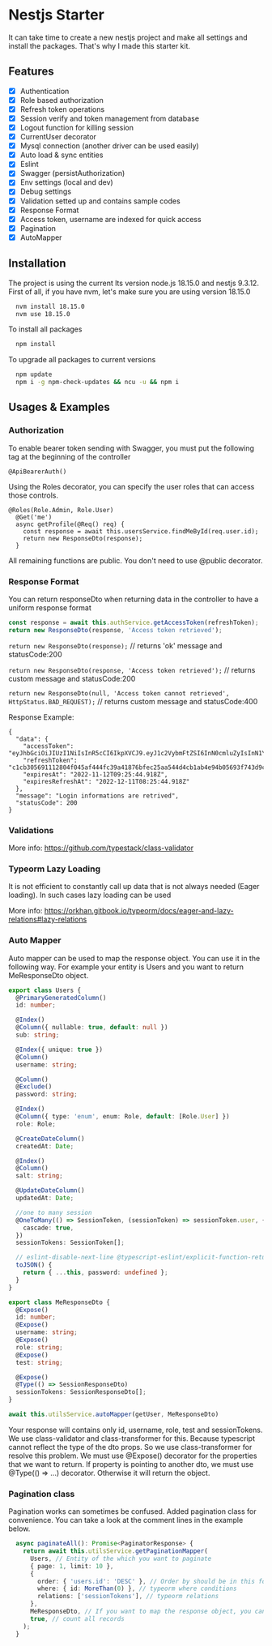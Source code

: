# Nestjs Starter

It can take time to create a new nestjs project and make all settings and install the packages. That's why I made this
starter kit.

## Features

- [x] Authentication
- [x] Role based authorization
- [x] Refresh token operations
- [x] Session verify and token management from database
- [x] Logout function for killing session
- [x] CurrentUser decorator
- [x] Mysql connection (another driver can be used easily)
- [x] Auto load & sync entities
- [x] Eslint
- [x] Swagger (persistAuthorization)
- [x] Env settings (local and dev)
- [x] Debug settings
- [x] Validation setted up and contains sample codes
- [x] Response Format
- [x] Access token, username are indexed for quick access
- [x] Pagination
- [x] AutoMapper

## Installation

The project is using the current lts version node.js 18.15.0 and nestjs 9.3.12.
First of all, if you have nvm, let's make sure you are using version 18.15.0

```bash 
  nvm install 18.15.0
  nvm use 18.15.0
```

To install all packages

```bash 
  npm install
```

To upgrade all packages to current versions

```bash 
  npm update
  npm i -g npm-check-updates && ncu -u && npm i
```

## Usages & Examples

### Authorization

To enable bearer token sending with Swagger, you must put the following tag at the beginning of the controller

```
@ApiBearerAuth()
```

Using the Roles decorator, you can specify the user roles that can access those controls.

```
@Roles(Role.Admin, Role.User)
  @Get('me')
  async getProfile(@Req() req) {
    const response = await this.usersService.findMeById(req.user.id);
    return new ResponseDto(response);
  }
```

All remaining functions are public. You don't need to use @public decorator.

### Response Format

You can return responseDto when returning data in the controller to have a uniform response format

```typescript
const response = await this.authService.getAccessToken(refreshToken);
return new ResponseDto(response, 'Access token retrieved');
```

``return new ResponseDto(response);`` // returns 'ok' message and statusCode:200

``return new ResponseDto(response, 'Access token retrieved');`` // returns custom message and statusCode:200

``return new ResponseDto(null, 'Access token cannot retrieved', HttpStatus.BAD_REQUEST);`` // returns custom message and
statusCode:400

Response Example:

```
{
  "data": {
    "accessToken": "eyJhbGciOiJIUzI1NiIsInR5cCI6IkpXVCJ9.eyJ1c2VybmFtZSI6InN0cmluZyIsInN1YiI6MSwiY3JlYXRlZEF0IjoiMjAyMi0xMS0xMFQxMDo1MDo1MS41MzBaIiwiaWF0IjoxNjY4MTU1MTQ0LCJleHAiOjE2NjgyNDUxNDR9.Xf6AKBTgx6NPXtP7WsqvUJMYdvpUZ_9zZvTTfZpxJyA",
    "refreshToken": "c1cb305691112804f045af444fc39a41876bfec25aa544d4cb1ab4e94b05693f743d9c2548afc9c92a8e555777c6bbc50a97fe3bf8fab30eac581e8c42031b0f",
    "expiresAt": "2022-11-12T09:25:44.918Z",
    "expiresRefreshAt": "2022-12-11T08:25:44.918Z"
  },
  "message": "Login informations are retrived",
  "statusCode": 200
}
```

### Validations

More info: https://github.com/typestack/class-validator

### Typeorm Lazy Loading

It is not efficient to constantly call up data that is not always needed (Eager loading). In such cases lazy loading can
be used

More info: https://orkhan.gitbook.io/typeorm/docs/eager-and-lazy-relations#lazy-relations

### Auto Mapper
Auto mapper can be used to map the response object. You can use it in the following way.
For example your entity is Users and you want to return MeResponseDto object.

```typescript
export class Users {
  @PrimaryGeneratedColumn()
  id: number;

  @Index()
  @Column({ nullable: true, default: null })
  sub: string;

  @Index({ unique: true })
  @Column()
  username: string;

  @Column()
  @Exclude()
  password: string;

  @Index()
  @Column({ type: 'enum', enum: Role, default: [Role.User] })
  role: Role;

  @CreateDateColumn()
  createdAt: Date;

  @Index()
  @Column()
  salt: string;

  @UpdateDateColumn()
  updatedAt: Date;

  //one to many session
  @OneToMany(() => SessionToken, (sessionToken) => sessionToken.user, {
    cascade: true,
  })
  sessionTokens: SessionToken[];

  // eslint-disable-next-line @typescript-eslint/explicit-function-return-type
  toJSON() {
    return { ...this, password: undefined };
  }
}
```

```typescript
export class MeResponseDto {
  @Expose()
  id: number;
  @Expose()
  username: string;
  @Expose()
  role: string;
  @Expose()
  test: string;

  @Expose()
  @Type(() => SessionResponseDto)
  sessionTokens: SessionResponseDto[];
}
```
```typescript
await this.utilsService.autoMapper(getUser, MeResponseDto)
```

Your response will contains only id, username, role, test and sessionTokens. We use class-validator and class-transformer for this. Because typescript cannot reflect the type of the dto props. So we use class-transformer for resolve this problem.
We must use @Expose() decorator for the properties that we want to return.
If property is pointing to another dto, we must use @Type(() => ...) decorator. Otherwise it will return the object.
### Pagination class

Pagination works can sometimes be confused. Added pagination class for convenience. You can take a look at the comment
lines in the example below.

```typescript
  async paginateAll(): Promise<PaginatorResponse> {
    return await this.utilsService.getPaginationMapper(
      Users, // Entity of the which you want to paginate
      { page: 1, limit: 10 },
      {
        order: { 'users.id': 'DESC' }, // Order by should be in this format
        where: { id: MoreThan(0) }, // typeorm where conditions
        relations: ['sessionTokens'], // typeorm relations
      },
      MeResponseDto, // If you want to map the response object, you can use this. should be mapper format like above
      true, // count all records
    );
  }
```

  